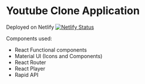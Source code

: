 # Youtube Clone Application

Deployed on Netlify [![Netlify Status](https://api.netlify.com/api/v1/badges/e52c178b-1d58-4148-9f23-ac89a8f95efa/deploy-status)](https://app.netlify.com/sites/youtube-clone-learn/deploys)

Components used:

- React Functional components
- Material UI (Icons and Components)
- React Router
- React Player
- Rapid API
